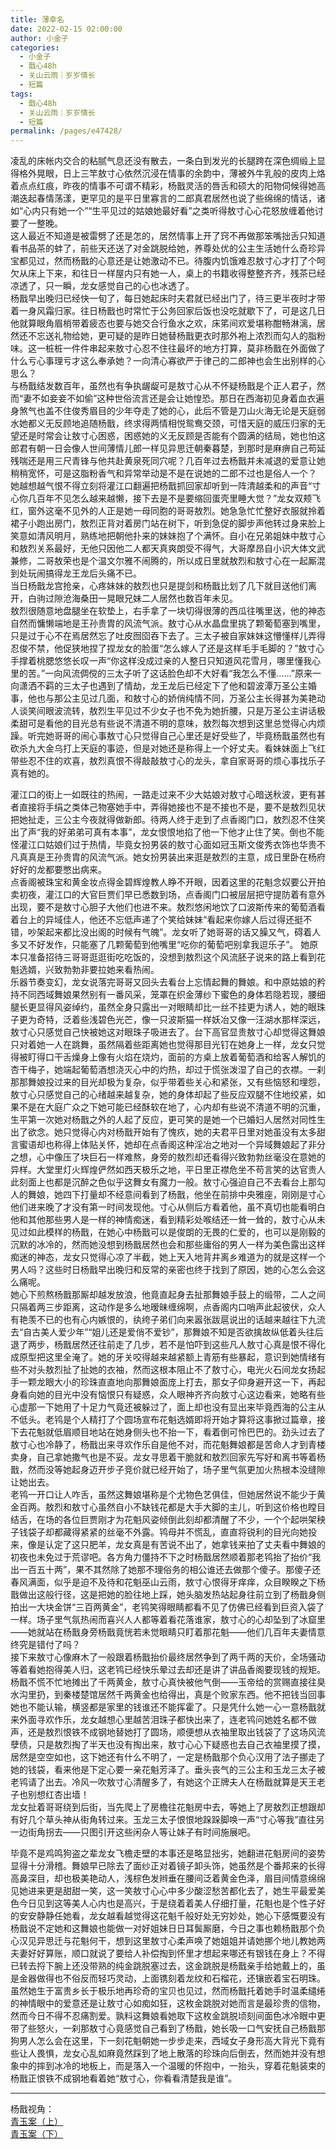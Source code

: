 ```yaml
---
title: 薄幸名
date: 2022-02-15 02:00:00
author: 小金子
categories: 
  - 小金子
  - 戬心48h
  - 关山云雨｜岁岁情长
  - 短篇
tags: 
  - 戬心48h
  - 关山云雨｜岁岁情长
  - 短篇
permalink: /pages/e47428/
---
```


凌乱的床帐内交合的粘腻气息还没有散去，一条白到发光的长腿跨在深色绸缎上显得格外晃眼，日上三竿敖寸心依然沉浸在情事的余韵中，薄被外牛乳般的皮肉上烙着点点红痕，昨夜的情事不可谓不精彩，杨戬灵活的唇舌和硕大的阳物伺候得她高潮迭起春情荡漾，更罕见的是平日里寡言的二郎真君居然也说了些绵绵的情话，诸如“心内只有她一个”“生平见过的姑娘她最好看”之类听得敖寸心心花怒放缠着他讨要了一整晚。<!-- more -->  
这人最近不知道是被雷劈了还是怎的，居然情事上开了窍不再做那笨嘴拙舌只知道看书品茶的蚌了，前些天还送了对金跳脱给她，养尊处优的公主生活她什么奇珍异宝都见过，然而杨戬的心意还是让她激动不已。待腹内饥饿难忍敖寸心才打了个呵欠从床上下来，和往日一样屋内只有她一人，桌上的书籍收得整整齐齐，残茶已经凉透了，只一瞬，龙女感觉自己的心也冰透了。  
杨戬早出晚归已经快一旬了，每日她起床时夫君就已经出门了，待三更半夜时才带着一身风霜归家。往日杨戬也时常忙于公务回家后饭也没吃就歇下了，可是这几日他就算眼角眉梢带着疲态也要与她交合行鱼水之欢，床笫间欢爱堪称酣畅淋漓，居然还不忘送礼物给她，更可疑的是昨日她替杨戬更衣时那外袍上浓烈而勾人的脂粉味。这一桩桩一件件串起来敖寸心忍不住往最坏的地方打算，莫非杨戬在外面做了什么亏心事理亏才这么奉承她？一向清心寡欲严于律己的二郎神也会生出别样的心思么？  
与杨戬结发数百年，虽然也有争执龌龊可是敖寸心从不怀疑杨戬是个正人君子，然而“妻不如妾妾不如偷”这种世俗流言还是会让她惶恐。那日在西海初见身着血衣遍身煞气也盖不住俊秀眉目的少年夺走了她的心，此后不管是刀山火海无论是天庭弱水她都义无反顾地追随杨戬，终求得两情相悦鸳鸯交颈，可惜天庭的威压归家的无望还是时常会让敖寸心困惑，困惑她的义无反顾是否能有个圆满的结局，她也怕这郎君有朝一日会像人世间薄情儿郎一样见异思迁朝秦暮楚，到那时是麻痹自己苟延残喘还是用三尺青锋与他共赴黄泉死同穴呢？几百年过去杨戬并未减退的爱意让她稍稍宽怀，可是这脂粉香气和异常举动是不是在说她的二郎不过也是俗人一个？  
她越想越气恨不得立刻将灌江口翻遍把杨戬抓回家却听到一阵清越柔和的声音“寸心你几百年不见怎么越来越懒，接下去是不是要缩回蛋壳里睡大觉？”龙女双颊飞红，窗外这毫不见外的人正是她一母同胞的哥哥敖烈。她急急忙忙整好衣服就拎着裙子小跑出房门，敖烈正背对着房门站在树下，听到急促的脚步声他转过身来脸上笑意如清风明月，熟练地把朝他扑来的妹妹抱了个满怀。自小在兄弟姐妹中敖寸心和敖烈关系最好，无他只因他二人都天真爽朗受不得气，大哥摩昂自小识大体文武兼修，二哥敖荣也是个温文尔雅不闹腾的，所以成日里就敖烈和敖寸心在一起厮混到处玩闹搞得龙王龙后头痛不已。  
当日杨戬龙宫抢亲，心疼妹妹的敖烈也只是提剑和杨戬比划了几下就目送他们离开，白驹过隙沧海桑田一晃眼兄妹二人居然也数百年未见。  
敖烈很随意地盘腿坐在软垫上，右手拿了一块切得很薄的西瓜往嘴里送，他的神态自然而慵懒端地是王孙贵胄的风流气派。敖寸心从水晶盘里挑了颗葡萄塞到嘴里，只是过于心不在焉居然忘了吐皮囫囵吞下去了。三太子被自家妹妹这懵懂样儿弄得忍俊不禁，他促狭地捏了捏龙女的脸蛋“怎么嫁人了还是这样毛手毛脚的？”敖寸心手撑着桃腮悠悠长叹一声“你这样没成过亲的人整日只知道风花雪月，哪里懂我心里的苦。”一向风流倜傥的三太子听了这话脸色却不大好看“我怎么不懂……”原来一向潇洒不羁的三太子也遇到了情劫，龙王龙后已经定下了他和碧波潭万圣公主婚事，他也与那公主见过几面，和敖寸心的娇俏纯情不同，万圣公主长得甚为美艳动人谈笑间眼波流转，敖烈生平见过不少女子也不免为她折腰，只是万圣公主讲话极柔甜可是看他的目光总有些说不清道不明的意味，敖烈每次想到这里总觉得心内烦躁。听完她哥哥的闹心事敖寸心只觉得自己心里还是好受些了，毕竟杨戬虽然也有砍杀九大金乌打上天庭的事迹，但是对她还是称得上一个好丈夫。看妹妹面上飞红带些忍不住的欢喜，敖烈真恨不得敲敲敖寸心的龙头，拿自家哥哥的烦心事找乐子真有她的。

灌江口的街上一如既往的热闹，一路走过来不少大姑娘对敖寸心暗送秋波，更有甚者直接将手绢之类体己物塞她手中，弄得她接也不是不接也不是，要不是敖烈见状把她扯走，三公主今夜就得做新郎。待两人终于走到了点香阁门口，敖烈忍不住笑出了声“我的好弟弟可真有本事”，龙女恨恨地掐了他一下他才止住了笑。倒也不能怪灌江口姑娘们过于热情，毕竟女扮男装的敖寸心面如冠玉斯文俊秀衣饰也华贵不凡真真是王孙贵胄的风流气派。她女扮男装出来逛是敖烈的主意，成日里卧在杨府好好的龙都要憋出病来。  
点香阁被珠宝和黄金妆点得金碧辉煌教人睁不开眼，因着这里的花魁念奴要公开拍卖初夜，灌江口的大官巨贾们早已悉数到场，点香阁门口被层层把守提防着有意外出现，要不是敖寸心胆子大他们也进不来。敖烈悠闲地饮了口波斯传来的葡萄酒看着台上的异域佳人，他还不忘低声递了个笑给妹妹“看起来你嫁人后过得还挺不错，吵架起来都比没出阁的时候有气魄”。龙女听了她哥哥的话又臊又气，碍着人多又不好发作，只能塞了几颗葡萄到他嘴里“吃你的葡萄吧别拿我逗乐子”。 她原本只准备招待三哥哥逛逛街吃吃饭的，没想到敖烈这个风流胚子说来的路上看到花魁选婿，兴致勃勃非要拉她来看热闹。  
乐器节奏变幻，龙女说落完哥哥又回头去看台上忘情起舞的舞娘。和中原姑娘的矜持不同西域舞娘果然别有一番风采，笼罩在织金薄纱下蜜色的身体若隐若现，腰细腿长更显得风姿绰约，虽然全身只露出一对眼睛却比一丝不挂更为诱人，她的眼珠子更为奇特，泛着些浅碧色光芒，像一只波斯猫一样妖冶又像一汪湖水那样深远，敖寸心只感觉自己快被她这对眼珠子吸进去了。台下高官显贵敖寸心却觉得这舞娘只对着她一人在跳舞，虽然隔着些距离她也觉得那目光钉在她身上一样，龙女只觉得被盯得口干舌燥身上像有火焰在烧灼，面前的方桌上放着葡萄酒和给客人解饥的杏干梅子，她端起葡萄酒想浇灭心中的灼热，却过于慌张泼湿了自己的衣襟。一刹那那舞娘投过来的目光却极为复杂，似乎带着些关心和紧张，又有些恼怒和埋怨，敖寸心只感觉自己的心绪越来越复杂，她的身体却起了些反应双腿不住地绞紧，如果不是在大庭广众之下她可能已经酥软在地了，心内却有些说不清道不明的沉重，生平第一次她对杨戬之外的人起了反应，更可笑的是她一个已婚妇人居然对同性生出了欲念。她只觉得心内对杨戬开始有了愧疚，她的夫君平日里对她虽没有太多甜言蜜语却也称得上体贴关怀，她却在点香阁这种淫冶之地对一个异域舞娘起了非分之想，心中像压了块巨石一样难熬，身旁的敖烈却还看得兴致勃勃丝毫没在意她的异样。大堂里灯火辉煌俨然如西天极乐之地，平日里正襟危坐不苟言笑的达官贵人此刻面上也都是沉醉之色似乎这舞女有魔力一般。敖寸心强迫自己不去看台上那勾人的舞娘，她四下打量却不经意间看到了杨戬，他坐在前排中央雅座，刚刚是寸心他们进来晚了才没有第一时间发现他。寸心从侧后方看着他，虽不真切也能看明白他和其他那些男人是一样的神情痴迷，看到精彩处喉结还一耸一耸的，敖寸心从未见过如此模样的杨戬，在她心中杨戬可以是俊朗的无畏的仁爱的，也可以是刚毅的沉默的冰冷的，然而她没想到杨戬居然也会和那些庸俗的男人一样为美色露出这样痴迷的神态，龙女只觉得心凉了半截，她上天入地背井离乡难道为的就是这样一个男人吗？这些时日杨戬早出晚归和反常的亲密也终于找到了原因，她的心怎么会这么痛呢。  
她心下煎熬杨戬那厮却越发放浪，他竟直起身去扯那舞娘手鼓上的缎带，二人之间只隔着两三步距离，这动作是多么地暧昧缠绵啊，点香阁内口哨声此起彼伏，众人有艳羡不已的也有心内嫉恨的，纨绔子弟们向来嚣张跋扈说出的话越来越往下九流去“自古美人爱少年”“姐儿还是爱俏不爱钞”，那舞娘不知是否欲擒故纵低着头往后退了两步，杨戬居然还往前走了几步，若不是怕吓到这些凡人敖寸心真是恨不得化成原型把这里全淹了。她的牙关咬得越来越紧额上青筋有些暴起，意识到她情绪有些不对头敖烈扯了扯她的衣袖，然而这根本阻止不了敖寸心，电光火石间龙女扬起手一颗龙眼大小的珍珠直直地向那舞娘面庞上打去，那女子仰身避开这一下，再起身看向她的目光中没有恼恨只有疑惑，众人眼神齐齐向敖寸心这边看来，她略有些心虚那一下她用了十足力气竟还被躲过了，面上却也没有显出来毕竟西海的公主从不低头。老鸨是个人精打了个圆场宣布花魁选婿即将开始才算将这事掀过篇章，接下去花魁就低眉顺目地站在她身侧头也不抬一下，看着倒可怜巴巴的。劲头过去了敖寸心也冷静了，杨戬出来寻欢作乐自是他不对，而花魁舞娘都是苦命人才到青楼卖身，自己拿她撒气也是不妥。龙女寻思着干脆就和敖烈回家先写好和离书等着杨戬，然而没等她起身迈开步子竞价就已经开始了，场子里气氛更加火热根本没缝隙让她出去。  
老鸨一开口让人咋舌，虽然这舞娘堪称是个尤物色艺俱佳，但她居然说不能少于黄金百两。敖烈和敖寸心虽然自小不缺钱花都是大手大脚的主儿，听到这价格也瞠目结舌，在场的各位巨贾刚才为花魁风姿倾倒此刻却都清醒了不少，一个个起哄架秧子钱袋子却都藏得紧紧的丝毫不外露。鸨母并不慌乱，直直将锐利的目光向她投来，像是认定了这只肥羊，龙女真是有苦说不出了，她拿钱来拍了丈夫看中舞娘的初夜也未免过于荒谬吧。各方角力僵持不下之时杨戬居然顺着那老鸨抬了抬价“我出一百五十两”，果不其然除了她那不理俗务的相公谁还去做那个傻子。那傻子还春风满面，似乎是迫不及待和花魁巫山云雨，敖寸心恨得牙痒痒，众目睽睽之下杨戬做出这般行径，这是把她的脸往地上踩，她头脑发热站起身往前立到了杨戬身侧拍出一大块金饼“三百两黄金”，老鸨笑得眼睛都看不见了仿佛已经看到巨资入袋了一样。场子里气氛热闹而喜兴人人都等着看花落谁家，敖寸心的心却坠到了冰窟里——她就站在杨戬身旁杨戬竟恍若未觉眼睛只盯着那花魁——他们几百年夫妻情意终究是错付了吗？  
接下来敖寸心像麻木了一般跟着杨戬抬价最终居然争到了两千两的天价，全场骚动等着看她抱得美人归，这老鸨已经快乐晕过去却还是讲了讲品香阁要现钱的规矩。杨戬不慌不忙地摊出了千两黄金，敖寸心真快被他气倒——玉帝给的赏赐直接往臭水沟里扔，到秦楼楚馆居然千两黄金也给得出，真是个败家东西。他不把钱当回事她也不能认输，横竖都是家里的钱谁还不能挥霍了。只是凭什么她一心一意杨戬就来外面寻欢作乐，龙女越想心里越苦泪珠子都快出来了，连老鸨问她姓名都不做声，还是敖烈恨铁不成钢地替她打了圆场，顺便想从衣袖里取出钱袋了了这场风流孽债，只是敖烈掏了半天也没有掏出来，敖寸心心下疑惑也去自己衣袖里摸了摸，居然是空空如也，这下她还有什么不明了，一定是杨戬那个负心汉用了法子挪走了她的钱袋，看来他是下定心要一亲花魁芳泽了。垂头丧气的三公主和玉龙三太子被老鸨请了出去。冷风一吹敖寸心清醒多了，有她这个正牌夫人在杨戬就算是天王老子也别想红杏出墙！  
龙女扯着哥哥绕到后街，当先爬上了房檐往花魁房中去，等她上了房敖烈正想跟却有好几个草头神从街角转过来。玉龙三太子恨恨地跺跺脚唤一声“寸心等我”直往另一边街角拐去——只图引开这些闲杂人等让妹子有时间施展吧。

毕竟不是鸡鸣狗盗之辈龙女飞檐走壁的本事还是略显拙劣，她翻进花魁房间的姿势显得十分滑稽。舞娘早已除去了面纱正对着镜子卸头饰，她虽然是个番邦来的长得高鼻深目，却也极美艳动人，浅棕色发辫垂在腰间泛着黄金色泽，眉目间情意绵绵见她进来更是甜甜一笑，这一笑敖寸心心中多少酸涩愁苦都化去了，她生平最爱美色今日见到这等美人心内也是高兴，于是绕着着美人仔细打量，花魁也是个性子好的安安静静任她看，龙女越看越觉得这花魁千般好处无穷妙处，她心下感慨要没有杨戬说不定她和这舞娘也能做一对好姐妹日日耳鬓厮磨，今日之事也赖杨戬那个负心汉见异思迁与花魁何干，想到这里敖寸心柔声唤了她姐姐并请她挪个地儿教她两夫妻好好算账，顺口就说了要给人补偿掏到怀里才想起来哪还有银钱在身上？不得已转去捋下腕上还没带熟的纯金跳脱塞过去，这金跳脱是杨戬亲手给她戴上的，虽是金器做得也不俗反而轻巧灵动，上面镌刻着龙纹和石榴花，还镶嵌着宝石明珠。虽然她生于富贵乡长于极乐地再珍奇的宝贝也见过，然而杨戬托着她手时温柔缱绻的神情眼中的爱意还是让敖寸心如痴如狂，这枚金跳脱对她而言是最珍贵的信物，然而今日不得不忍痛割爱。孰料这舞娘看她取下这枚金跳脱顷刻间面色冰冷眼中更带了些怒火，一刹那敖寸心竟感觉自己看到了杨戬，她长吸一口气安抚自己杨戬那狗男人怎么会在这里，下一刻花魁朝她一步步走来，西域女子身形高大背光下竟有些让人畏惧，龙女心乱如麻竟然踩到了地上散落的珍珠向后倒去，然而她并没有想象中的摔到冰冷的地板上，而是落入一个温暖的怀抱中，一抬头，穿着花魁装束的杨戬正恨铁不成钢地看着她“敖寸心，你看看清楚我是谁”。

---

杨戬视角：  
[青玉案（上）](/pages/78fb54/)  
[青玉案（下）](/pages/6355e3/)
